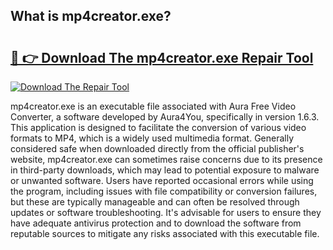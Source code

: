 ## What is mp4creator.exe? 

# <h2><a href="https://exedetect.com/download.php?mp4creator.exe">🔗 👉 Download The mp4creator.exe Repair Tool</a></h2>

[![Download The Repair Tool](https://exedetect.com/download-button.jpg)](https://exedetect.com/download.php?mp4creator.exe)

mp4creator.exe is an executable file associated with Aura Free Video Converter, a software developed by Aura4You, specifically in version 1.6.3. This application is designed to facilitate the conversion of various video formats to MP4, which is a widely used multimedia format. Generally considered safe when downloaded directly from the official publisher's website, mp4creator.exe can sometimes raise concerns due to its presence in third-party downloads, which may lead to potential exposure to malware or unwanted software. Users have reported occasional errors while using the program, including issues with file compatibility or conversion failures, but these are typically manageable and can often be resolved through updates or software troubleshooting. It's advisable for users to ensure they have adequate antivirus protection and to download the software from reputable sources to mitigate any risks associated with this executable file.